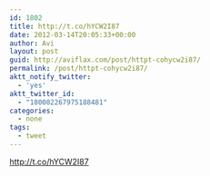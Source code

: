 ```yaml
---
id: 1802
title: http://t.co/hYCW2I87
date: 2012-03-14T20:05:33+00:00
author: Avi
layout: post
guid: http://aviflax.com/post/httpt-cohycw2i87/
permalink: /post/httpt-cohycw2i87/
aktt_notify_twitter:
  - 'yes'
aktt_twitter_id:
  - "180082267975188481"
categories:
  - none
tags:
  - tweet
---
```

<a href="http://t.co/hYCW2I87" rel="nofollow">http://t.co/hYCW2I87</a>